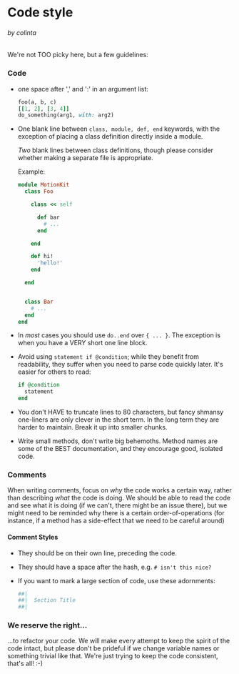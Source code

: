 # Code style
###### by colinta

We're not TOO picky here, but a few guidelines:

### Code

- one space after ',' and ':' in an argument list:

  ```ruby
  foo(a, b, c)
  [[1, 2], [3, 4]]
  do_something(arg1, with: arg2)
  ```

- One blank line between `class, module, def, end` keywords, with the exception
  of placing a class definition directly inside a module.

  *Two* blank lines between class definitions, though please consider whether
  making a separate file is appropriate.

  Example:
  ```ruby
  module MotionKit
    class Foo

      class << self

        def bar
          # ...
        end

      end

      def hi!
        'hello!'
      end

    end


    class Bar
      # ...
    end
  end
  ```
- In *most* cases you should use `do..end` over `{ ... }`.  The exception is
  when you have a VERY short one line block.
- Avoid using `statement if @condition`; while they benefit from readability,
  they suffer when you need to parse code quickly later. It's easier for others
  to read:
  ```ruby
  if @condition
    statement
  end
  ```
- You don't HAVE to truncate lines to 80 characters, but fancy shmansy
  one-liners are only clever in the short term. In the long term they are harder
  to maintain. Break it up into smaller chunks.
- Write small methods, don't write big behemoths. Method names are some of the
  BEST documentation, and they encourage good, isolated code.

### Comments

When writing comments, focus on *why* the code works a certain way, rather than
describing *what* the code is doing. We should be able to read the code and see
what it is doing (if we can't, there might be an issue there), but we might need
to be reminded why there is a certain order-of-operations (for instance, if a
method has a side-effect that we need to be careful around)

#### Comment Styles

- They should be on their own line, preceding the code.
- They should have a space after the hash, e.g. `# isn't this nice?`
- If you want to mark a large section of code, use these adornments:

  ```ruby
  ##|
  ##|  Section Title
  ##|
  ```

### We reserve the right...

...to refactor your code. We will make every attempt to keep the spirit of the
code intact, but please don't be prideful if we change variable names or
something trivial like that. We're just trying to keep the code consistent,
that's all! :-)

